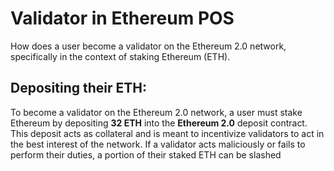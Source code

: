 # Validator in Ethereum POS
How does a user become a validator on the Ethereum 2.0 network, specifically in the context of staking Ethereum (ETH).

## Depositing their ETH: 
To become a validator on the Ethereum 2.0 network, a user must stake Ethereum by depositing **32 ETH** into the **Ethereum 2.0** deposit contract. 
This deposit acts as collateral and is meant to incentivize validators to act in the best interest of the network. If a validator acts maliciously or fails to perform their duties, a portion of their staked ETH can be slashed
